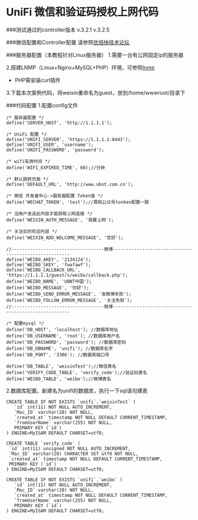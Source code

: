 UniFi 微信和验证码授权上网代码
===========

###测试通过的controller版本
    v.3.2.1
    v.3.2.5

###微信配置和Controller配置
请参照[优倍快技术论坛](http://bbs.ubnt.com.cn/forum.php?mod=viewthread&tid=9914&page=1)

###服务器配置（本教程针对Linux服务器）
1.需要一台有公网固定ip的服务器

2.搭建LNMP（Linux+Nginx+MySQL+PHP）环境，可参照[lnmp](http://lnmp.org/install.html)
+ PHP需安装curl插件

3.下载本次案例代码，将weixin重命名为guest，放到/home/wwwroot/目录下

###代码配置
1.配置config文件

    /* 服务器配置 */
    define('SERVER_HOST', 'http://1.1.1.1');

    /* UniFi 配置 */
    define('UNIFI_SERVER', 'https://1.1.1.1:8443');
    define('UNIFI_USER', 'username');
    define('UNIFI_PASSWORD', 'password');

    /* wifi有效时间 */
    define('WIFI_EXPIRED_TIME', 60);//分钟

    /* 默认跳转页面 */
    define('DEFAULT_URL', 'http://www.ubnt.com.cn');

    /* 微信 开发者中心->服务器配置 Token值 */
    define('WECHAT_TOKEN', 'test');//需和公众号tonken配置一致

    /* 当用户发送此内容才能获取上网连接 */
    define('WEIXIN_AUTH_MESSAGE', '我要上网');

    /* 关注后的欢迎内容 */
    define('WEIXIN_ADD_WELCOME_MESSAGE', '您好');

    //-----------------------------------微博------------------------------------------------------
    define('WEIBO_AKEY', '2134124');
    define('WEIBO_SKEY', 'fwafawf');
    define('WEIBO_CALLBACK_URL', 'https://1.1.1.1/guest/s/weibo/callback.php');
    define('WEIBO_NAME', 'UBNT中国');
    define('WEIBO_MESSAGE', '你好');
    define('WEIBO_SEND_ERROR_MESSAGE', '发微博失败');
    define('WEIBO_FOLLOW_ERROR_MESSAGE', '关注失败');
    //-----------------------------------微博------------------------------------------------------

    /* 配置mysql */
    define('DB_HOST', 'localhost'); //数据库地址
    define('DB_USERNAME', 'root'); //数据库用户名
    define('DB_PASSWORD', 'password'); //数据库密码
    define('DB_DBNAME', 'unifi'); //数据库名字
    define('DB_PORT', '3306'); //数据库端口号

    define('DB_TABLE', 'weixinTest');//微信表名
    define('VERIFY_CODE_TABLE', 'verify_code');//验证码表名
    define('WEIBO_TABLE', 'weibo');//微博表名

2.数据库配置。新建名为unifi的数据库，执行一下sql语句建表

    CREATE TABLE IF NOT EXISTS `unifi`.`weixinTest` (
       `id` int(11) NOT NULL AUTO_INCREMENT,
       `Mac_ID` varchar(20) NOT NULL,
       `created_at` timestamp NOT NULL DEFAULT CURRENT_TIMESTAMP,
       `fromUserName` varchar(255) NOT NULL,
       PRIMARY KEY (`id`)
    ) ENGINE=MyISAM DEFAULT CHARSET=utf8;
    
    CREATE TABLE `verify_code` (
     `id` int(11) unsigned NOT NULL AUTO_INCREMENT,
     `Mac_ID` varchar(20) CHARACTER SET utf8 NOT NULL,
     `created_at` timestamp NOT NULL DEFAULT CURRENT_TIMESTAMP,
     PRIMARY KEY (`id`)
    ) ENGINE=MyISAM DEFAULT CHARSET=utf8;

    CREATE TABLE IF NOT EXISTS `unifi`.`weibo` (
       `id` int(11) NOT NULL AUTO_INCREMENT,
       `Mac_ID` varchar(20) NOT NULL,
       `created_at` timestamp NOT NULL DEFAULT CURRENT_TIMESTAMP,
       `fromUserName` varchar(255) NOT NULL,
       PRIMARY KEY (`id`)
    ) ENGINE=MyISAM DEFAULT CHARSET=utf8;
